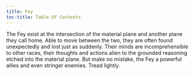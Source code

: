 ```yaml
---
title: Fey
toc-title: Table Of Contents
---
```


The Fey exist at the intersection of the material plane and another plane they call home. Able to move between the two, they are often found unexpectedly and lost just as suddenly. Their minds are incomprehensible to other races, their thoughts and actions alien to the grounded reasoning etched into the material plane. But make no mistake, the Fey a powerful allies and even stringer enemies. Tread lightly.
